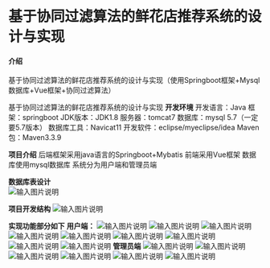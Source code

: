 # 基于协同过滤算法的鲜花店推荐系统的设计与实现

#### 介绍
基于协同过滤算法的鲜花店推荐系统的设计与实现（使用Springboot框架+Mysql数据库+Vue框架+协同过滤算法）


基于协同过滤算法的鲜花店推荐系统的设计与实现
 **开发环境** 
开发语言：Java
框架：springboot
JDK版本：JDK1.8
服务器：tomcat7
数据库：mysql 5.7（一定要5.7版本）
数据库工具：Navicat11
开发软件：eclipse/myeclipse/idea
Maven包：Maven3.3.9

 **项目介绍** 
后端框架采用java语言的Springboot+Mybatis
前端采用Vue框架
数据库使用mysql数据库
系统分为用户端和管理员端

 **数据库表设计**   
![输入图片说明](%E8%8E%B7%E5%8F%96%E6%BA%90%E7%A0%81+V%EF%BC%9A18484646674.png)

 **项目开发结构** 
![输入图片说明](%E9%A1%B9%E7%9B%AE%E7%BB%93%E6%9E%84.png)

 **实现功能部分如下** 
 **用户端：** 
![输入图片说明](+V%EF%BC%9A18484646674.png)
![输入图片说明](%E6%BA%90%E7%A0%81%E8%8E%B7%E5%8F%96%EF%BC%9A+vx%EF%BC%9A18484646674%20%E6%88%96%E8%80%85+Q%EF%BC%9A2474345497.png)
![输入图片说明](%E6%B3%A8%E5%86%8C.png)
![输入图片说明](%E8%8E%B7%E5%8F%96%E6%BA%90%E7%A0%81+Q%EF%BC%9A2474345497.png)
![输入图片说明](+%E5%BE%AE%E2%9D%A4%EF%BC%9A18484646674.png)
![输入图片说明](%E6%BA%90%E7%A0%81%E8%8E%B7%E5%8F%96+QQ%EF%BC%9A2474345497.png)
![输入图片说明](%E8%B4%AD%E4%B9%B0.png)
![输入图片说明](%E8%B4%AD%E7%89%A9%E8%BD%A6.png)
![输入图片说明](%E6%BA%90%E7%A0%81%E8%8E%B7%E5%8F%96+vx%EF%BC%9A18484646674.png)
 **管理员端**
![输入图片说明](+QQ%EF%BC%9A2474345497.png)
![输入图片说明](%E8%8E%B7%E5%8F%96%E6%BA%90%E7%A0%81%E8%AF%B7+Q%EF%BC%9A2474345497.png)
![输入图片说明](+Q%EF%BC%9A2474345497.png)
![输入图片说明](%E9%B2%9C%E8%8A%B1%E7%AE%A1%E7%90%86-01.png)
![输入图片说明](%E8%8E%B7%E5%8F%96%E6%BA%90%E7%A0%81%EF%BC%9A%E8%AF%B7%EF%BC%8Bv%EF%BC%9A18484646674.png)
![输入图片说明](%E5%92%A8%E8%AF%A2%E7%AE%A1%E7%90%86.png)